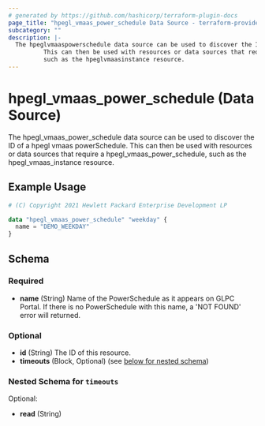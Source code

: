 ```yaml
---
# generated by https://github.com/hashicorp/terraform-plugin-docs
page_title: "hpegl_vmaas_power_schedule Data Source - terraform-provider-hpegl"
subcategory: ""
description: |-
  The hpeglvmaaspowerschedule data source can be used to discover the ID of a hpegl vmaas powerSchedule.
          This can then be used with resources or data sources that require a hpeglvmaaspowerschedule,
          such as the hpeglvmaasinstance resource.
---
```


# hpegl_vmaas_power_schedule (Data Source)

The hpegl_vmaas_power_schedule data source can be used to discover the ID of a hpegl vmaas powerSchedule.
		This can then be used with resources or data sources that require a hpegl_vmaas_power_schedule,
		such as the hpegl_vmaas_instance resource.

## Example Usage

```terraform
# (C) Copyright 2021 Hewlett Packard Enterprise Development LP

data "hpegl_vmaas_power_schedule" "weekday" {
  name = "DEMO_WEEKDAY"
}
```

<!-- schema generated by tfplugindocs -->
## Schema

### Required

- **name** (String) Name of the PowerSchedule as it appears on GLPC Portal. If there is no PowerSchedule with this name, a 'NOT FOUND' error will returned.

### Optional

- **id** (String) The ID of this resource.
- **timeouts** (Block, Optional) (see [below for nested schema](#nestedblock--timeouts))

<a id="nestedblock--timeouts"></a>
### Nested Schema for `timeouts`

Optional:

- **read** (String)


